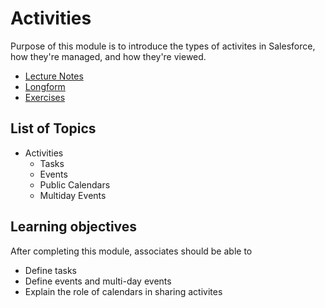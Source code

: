 # Activities

Purpose of this module is to introduce the types of activites in Salesforce, how they're managed, and how they're viewed.

* [Lecture Notes](<./LNActivities.md>)
* [Longform](<./LFActivities.md>)
* [Exercises]()

## List of Topics

* Activities
  * Tasks
  * Events
  * Public Calendars
  * Multiday Events

## Learning objectives

After completing this module, associates should be able to

* Define tasks
* Define events and multi-day events
* Explain the role of calendars in sharing activites
